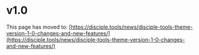 # v1.0

This page has moved to: [https://disciple.tools/news/disciple-tools-theme-version-1-0-changes-and-new-features/](https://disciple.tools/news/disciple-tools-theme-version-1-0-changes-and-new-features/)

